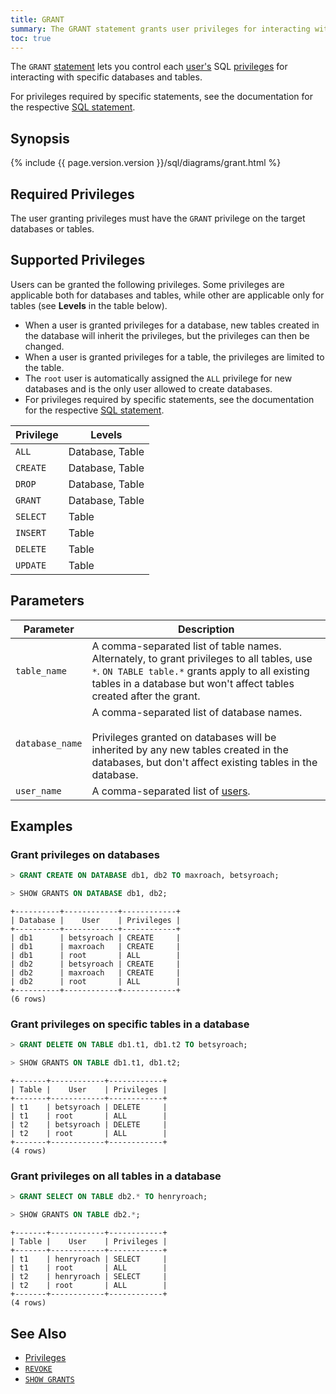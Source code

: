 ```yaml
---
title: GRANT
summary: The GRANT statement grants user privileges for interacting with specific databases and tables.
toc: true
---
```


The `GRANT` [statement](sql-statements.html) lets you control each [user's](create-and-manage-users.html) SQL [privileges](privileges.html) for interacting with specific databases and tables.

For privileges required by specific statements, see the documentation for the respective [SQL statement](sql-statements.html).


## Synopsis

{% include {{ page.version.version }}/sql/diagrams/grant.html %}

## Required Privileges

The user granting privileges must have the `GRANT` privilege on the target databases or tables.  

## Supported Privileges

Users can be granted the following privileges. Some privileges are applicable both for databases and tables, while other are applicable only for tables (see **Levels** in the table below).

- When a user is granted privileges for a database, new tables created in the database will inherit the privileges, but the privileges can then be changed.
- When a user is granted privileges for a table, the privileges are limited to the table.
- The `root` user is automatically assigned the `ALL` privilege for new databases and is the only user allowed to create databases.
- For privileges required by specific statements, see the documentation for the respective [SQL statement](sql-statements.html).

Privilege | Levels
----------|------------
`ALL` | Database, Table
`CREATE` | Database, Table
`DROP` | Database, Table
`GRANT` | Database, Table
`SELECT` | Table
`INSERT` | Table
`DELETE` | Table
`UPDATE` | Table

## Parameters

Parameter | Description
----------|------------
`table_name` | A comma-separated list of table names. Alternately, to grant privileges to all tables, use `*`. `ON TABLE table.*` grants apply to all existing tables in a database but won't affect tables created after the grant.
`database_name` | A comma-separated list of database names.<br><br>Privileges granted on databases will be inherited by any new tables created in the databases, but don't affect existing tables in the database.
`user_name` | A comma-separated list of [users](create-and-manage-users.html).

## Examples

### Grant privileges on databases

~~~ sql
> GRANT CREATE ON DATABASE db1, db2 TO maxroach, betsyroach;

> SHOW GRANTS ON DATABASE db1, db2;
~~~

~~~ shell
+----------+------------+------------+
| Database |    User    | Privileges |
+----------+------------+------------+
| db1      | betsyroach | CREATE     |
| db1      | maxroach   | CREATE     |
| db1      | root       | ALL        |
| db2      | betsyroach | CREATE     |
| db2      | maxroach   | CREATE     |
| db2      | root       | ALL        |
+----------+------------+------------+
(6 rows)
~~~

### Grant privileges on specific tables in a database

~~~ sql
> GRANT DELETE ON TABLE db1.t1, db1.t2 TO betsyroach;

> SHOW GRANTS ON TABLE db1.t1, db1.t2;
~~~

~~~ shell
+-------+------------+------------+
| Table |    User    | Privileges |
+-------+------------+------------+
| t1    | betsyroach | DELETE     |
| t1    | root       | ALL        |
| t2    | betsyroach | DELETE     |
| t2    | root       | ALL        |
+-------+------------+------------+
(4 rows)
~~~

### Grant privileges on all tables in a database

~~~ sql
> GRANT SELECT ON TABLE db2.* TO henryroach;

> SHOW GRANTS ON TABLE db2.*;
~~~

~~~ shell
+-------+------------+------------+
| Table |    User    | Privileges |
+-------+------------+------------+
| t1    | henryroach | SELECT     |
| t1    | root       | ALL        |
| t2    | henryroach | SELECT     |
| t2    | root       | ALL        |
+-------+------------+------------+
(4 rows)
~~~

## See Also

- [Privileges](privileges.html)
- [`REVOKE`](revoke.html)
- [`SHOW GRANTS`](show-grants.html)
